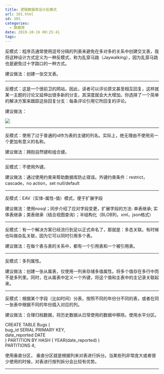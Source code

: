 ```yaml
---
title: 逻辑数据库设计反模式
url: 101.html
id: 101
categories:
  - 数据库
date: 2019-10-16 00:25:41
tags:
---
```


反模式：程序员通常使用逗号分隔的列表来避免在多对多的关系中创建交叉表，我将这种设计方式定义为一种反模式，称为乱穿马路（Jaywalking），因为乱穿马路也是避免过十字路口的一种方式。

建议做法：创建一张交叉表。

* * *

反模式：这是一个很前卫的网站，因此，读者可以评论原文甚至相互回复，这样就某一主题的讨论又延伸出很多新的分支，其深度就会大大增加。你选择了一个简单的解决方案来跟踪这些回复分支：每条评论引用它所回复的评论。

建议做法：

![](http://106.54.113.128/wordpress/wp-content/uploads/2019/10/image-1.png)

* * *

反模式：使用了过于普通的id作为表的主键的列名。实际上，绝无理由不使用另一个更加有意义的名称。

建议做法：拥抱自然键和组合键。

* * *

反模式：不使用外键。

建议做法：通过使用约束来帮助数据库防止错误。外键约束条件：restrict，cascade，no action，set null/default

* * *

反模式：EAV（实体-属性-值）模式，便于扩展字段

建议做法：使用nosql；同步介绍了应对字段变更，扩展字段的方法: 单表继承; 实体表继承；类表继承（结合视图查询）；半结构化（BLOB列，xml，json格式）

* * *

反模式：有一个解决方案已经流行到足以正式命名了，那就是：多态关联。有时候也叫做杂乱关联，因为它可以同时引用多个表。

建议做法：在每个表与表的关系中，都有一个引用表和一个被引用表。

* * *

反模式：多列属性。

建议做法：创建一张从属表，仅使用一列来存储多值属性。将多个值存在多行中而不是多列里。同时，在从属表中定义一个外键，将这个值和主表中的主记录关联起来。

* * *

反模式：根据某个字段（比如时间）分表，按照不同的年份分不同的表，或者在同一张表中根据不同的年份插入对应的列。

建议做法：合理归档数据，将历史数据从日常使用的数据中移除。使用水平分区。

CREATE TABLE Bugs (  
bug_id SERIAL PRIMARY KEY,  
date_reported DATE  
) PARTITION BY HASH ( YEAR(date_reported) )  
PARTITIONS 4;  
  

使用垂直分区， 垂直分区就是根据列来对表进行拆分。当某些列非常庞大或者很少使用的时候，对表进行按列拆分会比较有优势。

* * *